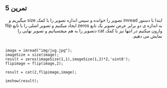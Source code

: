 ## تمرین 5
<div dir='rtl'>
  ابتدا با دستور imread تصویر را خوانده و سپس اندازه تصویر را با کمک size میگیریم و به اندازه ی دو برابر عرض تصویر یک تابع zeros ایجاد میکنیم و  تصویر اصلی را با تابع flip وارون میکنیم در انتها نیز با کمک cat  دتصویر را به هم میچسبانیم و تصویر نهایی را نمایش می دهیم.
</div>
</br>

```
image = imread("img/jug.jpg");
imageSize = size(image);
result = zeros(imageSize(1,1),imageSize(1,2)*2,'uint8');
flipimage = flip(image,2);

result = cat(2,flipimage,image);

imshow(result);
```
